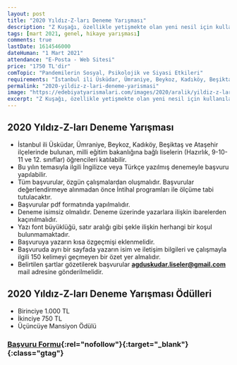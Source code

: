 ```yaml
---
layout: post
title: "2020 Yıldız-Z-ları Deneme Yarışması"
description: "Z Kuşağı, özellikle yetişmekte olan yeni nesil için kullanılan tanımlayıcı isimdir. Bizler de Z kuşağını bugünlerimiz ve yarınlarımız için birer 'Yıldız' olarak görüp, Yıldızlarımızdan günümüz problemlerine karşı yeni bir yorum getirmelerini bekliyoruz."
tags: [mart 2021, genel, hikaye yarışması]
comments: true
lastDate: 1614546000  
dateHuman: "1 Mart 2021"
attendance: "E-Posta - Web Sitesi"
price: "1750 TL'dir"
comTopic: "Pandemilerin Sosyal, Psikolojik ve Siyasi Etkileri"
requirements: "İstanbul ili Üsküdar, Ümraniye, Beykoz, Kadıköy, Beşiktaş ve Ataşehir ilçelerinde bulunan, milli eğitim bakanlığına bağlı  liselerin (Hazırlık, 9-10-11 ve 12. sınıflar) öğrencileri katılabilir"
permalink: "2020-yildiz-z-lari-deneme-yarismasi"
image: "https://edebiyatyarismalari.com/images/2020/aralik/yildiz-z-lari-deneme-yarismasi.jpg"
excerpt: "Z Kuşağı, özellikle yetişmekte olan yeni nesil için kullanılan tanımlayıcı isimdir. Bizler de Z kuşağını bugünlerimiz ve yarınlarımız için birer 'Yıldız' olarak görüp, Yıldızlarımızdan günümüz problemlerine karşı yeni bir yorum getirmelerini bekliyoruz."
---
```


## 2020 Yıldız-Z-ları Deneme Yarışması
- İstanbul ili Üsküdar, Ümraniye, Beykoz, Kadıköy, Beşiktaş ve Ataşehir ilçelerinde bulunan, milli eğitim bakanlığına bağlı  liselerin (Hazırlık, 9-10-11 ve 12. sınıflar) öğrencileri katılabilir.
- Bu yılın temasıyla ilgili İngilizce veya Türkçe yazılmış denemeyle başvuru yapılabilir.
- Tüm başvurular, özgün çalışmalardan oluşmalıdır. Başvurular değerlendirmeye alınmadan önce İntihal programları ile ölçüme tabi tutulacaktır.
- Başvurular pdf formatında yapılmalıdır.
- Deneme isimsiz olmalıdır. Deneme üzerinde yazarlara ilişkin ibarelerden kaçınılmalıdır.
- Yazı font büyüklüğü, satır aralığı gibi şekle ilişkin herhangi bir koşul bulunmamaktadır.
- Başvuruya yazarın kısa özgeçmişi eklenmelidir.
- Başvuruda ayrı bir sayfada yazarın isim ve iletişim bilgileri ve çalışmayla ilgili 150 kelimeyi geçmeyen bir özet yer almalıdır.
- Belirtilen şartlar gözetilerek başvurular **agduskudar.liseler@gmail.com** mail adresine gönderilmelidir.

## 2020 Yıldız-Z-ları Deneme Yarışması Ödülleri
- Birinciye 1.000 TL
- İkinciye 750 TL
- Üçüncüye Mansiyon Ödülü

### [Başvuru Formu](https://docs.google.com/forms/d/e/1FAIpQLSf6fDJA08TnHHkgQYXoDiFiHnDO8HAhXrVW5FusFJS0Q5ltyg/viewform){:rel="nofollow"}{:target="_blank"}{:class="gtag"}